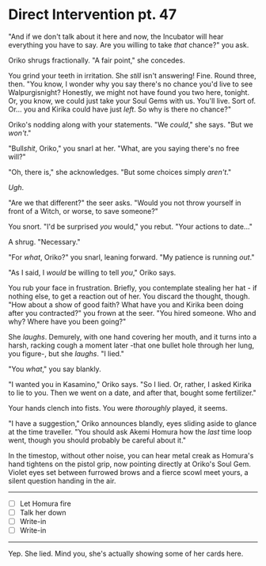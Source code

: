 # Direct Intervention pt. 47

"And if we don't talk about it here and now, the Incubator will hear everything you have to say. Are you willing to take *that* chance?" you ask.

Oriko shrugs fractionally. "A fair point," she concedes.

You grind your teeth in irritation. She *still* isn't answering! Fine. Round three, then. "You know, I wonder why you say there's no chance you'd live to see Walpurgisnight? Honestly, we might not have found you two here, tonight. Or, you know, we could just take your Soul Gems with us. You'll live. Sort of. Or... you and Kirika could have just *left*. So why is there no chance?"

Oriko's nodding along with your statements. "We *could*," she says. "But we *won't*."

"Bull*shit*, Oriko," you snarl at her. "What, are you saying there's no free will?"

"Oh, there is," she acknowledges. "But some choices simply *aren't*."

*Ugh*.

"Are we that different?" the seer asks. "Would you not throw yourself in front of a Witch, or worse, to save someone?"

You snort. "I'd be surprised *you* would," you rebut. "Your actions to date..."

A shrug. "Necessary."

"For *what*, Oriko?" you snarl, leaning forward. "My patience is running *out*."

"As I said, I *would* be willing to tell *you*," Oriko says.

You rub your face in frustration. Briefly, you contemplate stealing her hat - if nothing else, to get a reaction out of her. You discard the thought, though. "How about a show of good faith? What have you and Kirika been doing after you contracted?" you frown at the seer. "You hired someone. Who and why? Where have you been going?"

She *laughs*. Demurely, with one hand covering her mouth, and it turns into a harsh, racking cough a moment later -that one bullet hole through her lung, you figure-, but she *laughs*. "I lied."

"You *what*," you say blankly.

"I wanted you in Kasamino," Oriko says. "So I lied. Or, rather, I asked Kirika to lie to you. Then we went on a date, and after that, bought some fertilizer."

Your hands clench into fists. You were *thoroughly* played, it seems.

"I have a suggestion," Oriko announces blandly, eyes sliding aside to glance at the time traveller. "You should ask Akemi Homura how the *last* time loop went, though you should probably be careful about it."

In the timestop, without other noise, you can hear metal creak as Homura's hand tightens on the pistol grip, now pointing directly at Oriko's Soul Gem. Violet eyes set between furrowed brows and a fierce scowl meet yours, a silent question handing in the air.

---

- [ ] Let Homura fire
- [ ] Talk her down
- [ ] Write-in
- [ ] Write-in

---

Yep. She lied. Mind you, she's actually showing some of her cards here.
